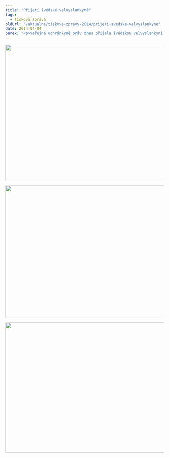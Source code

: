 ```yaml
---
title: "Přijetí švédské velvyslankyně"
tags:
  - Tisková zpráva
oldUrl: "/aktualne/tiskove-zpravy-2014/prijeti-svedske-velvyslankyne"
date: 2014-04-04
perex: "<p>Veřejná ochránkyně práv dnes přijala švédskou velvyslankyni na krátké pracovní setkání. Diskutovaly o práci ombudsmana, lidských právech, plánech ochránkyně v oblasti diskriminace apod.</p>"
---
```


<!-- imported from the old website -->

<p><img src="https://www.ochrance.cz/uploads/RTEmagicC_svedska-01.jpg.jpg" height="433" width="624" alt="" /></p><p><img src="https://www.ochrance.cz/uploads/RTEmagicC_svedska-02.jpg.jpg" height="421" width="624" alt="" /></p><p><img src="https://www.ochrance.cz/uploads/RTEmagicC_svedska-03.jpg.jpg" height="415" width="624" alt="" /></p>
